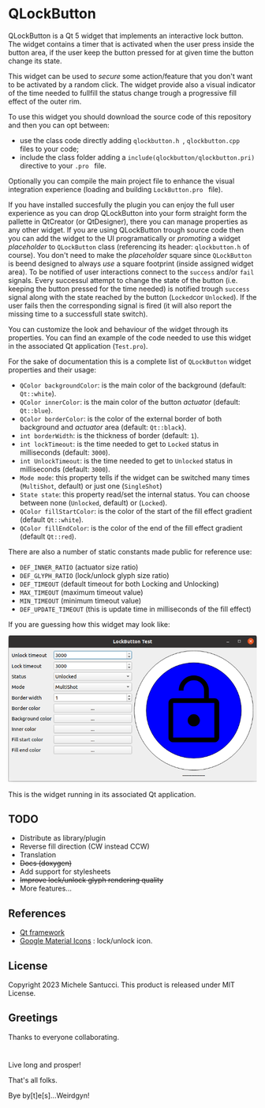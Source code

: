 # QLockButton
QLockButton is a Qt 5 widget that implements an interactive lock button. The widget contains a timer that is activated when the user press inside the button area, if the user keep the button pressed for at given time the button change its state. 

This widget can be used to _secure_ some action/feature that you don't want to be activated by a random click. The widget provide also a visual indicator of the time needed to fullfill the status change trough a progressive fill effect of the outer rim.

To use this widget you should download the source code of this repository and then you can opt between:
- use the class code directly adding  ```qlockbutton.h ```,  ```qlockbutton.cpp ``` files to your code;
- include the class folder adding a  ```include(qlockbutton/qlockbutton.pri) ``` directive to your  ```.pro ``` file.

Optionally you can compile the main project file to enhance the visual integration experience (loading and building  ```LockButton.pro ``` file).

If you have installed succesfully the plugin you can enjoy the full user experience as you can drop QLockButton into your form straight form the pallette in QtCreator (or QtDesigner), there you can manage properties as any other widget.
If you are using QLockButton trough source code then you can add the widget to the UI programatically or *promoting* a widget _placeholder_ to ```QLockButton``` class (referencing its header: ```qlockbutton.h``` of course).
You don't need to make the _placeholder_ square since ```QLockButton``` is beend designed to always _use_ a square footprint (inside assigned widget area).
To be notified of user interactions connect to the ```success``` and/or ```fail``` signals.
Every successul attempt to change the state of the button (i.e. keeping the button pressed for the time needed) is notified trough ```success``` signal along with the state reached by the button (```Locked```cor ```Unlocked```). If the user fails then the corresponding signal is fired (it will also report the missing time to a successfull state switch).

You can customize the look and behaviour of the widget through its properties.
You can find an example of the code needed to use this widget in the associated Qt application (```Test.pro```).

For the sake of documentation this is a complete list of ```QLockButton``` widget properties and their usage:

- ```QColor backgroundColor```: is the main color of the background (default: ```Qt::white```).
- ```QColor innerColor```: is the main color of the button _actuator_ (default: ```Qt::blue```).
- ```QColor borderColor```: is the color of the external border of both background and _actuator_ area (default: ```Qt::black```).
- ```int borderWidth```: is the thickness of border (default: ```1```).
- ```int lockTimeout```: is the time needed to get to ```Locked``` status in milliseconds (default: ```3000```).
- ```int UnlockTimeout```: is the time needed to get to ```Unlocked``` status in milliseconds (default: ```3000```).
- ```Mode mode```: this property tells if the widget can be switched many times (```MultiShot```, default) or just one (```SingleShot```)
- ```State state```: this property read/set the internal status. You can choose between none (```Unlocked```, default) or (```Locked```).
- ```QColor fillStartColor```: is the color of the start of the fill effect gradient (default ```Qt::white```).
- ```QColor fillEndColor```: is the color of the end of the fill effect gradient (default ```Qt::red```).

There are also a number of static constants made public for reference use:
- ```DEF_INNER_RATIO```  (actuator size ratio)
- ```DEF_GLYPH_RATIO```  (lock/unlock glyph size ratio)
- ```DEF_TIMEOUT```  (default timeout for both Locking and Unlocking)
- ```MAX_TIMEOUT``` (maximum timeout value)
- ```MIN_TIMEOUT``` (minimum timeout value)
- ```DEF_UPDATE_TIMEOUT``` (this is update time in milliseconds of the fill effect)

If you are guessing how this widget may look like:

![QLockButton in all its beauty](images/screenshot1.png?raw=true "QLockButton in all its beauty")

This is the widget running in its associated Qt application.

## TODO
- Distribute as library/plugin
- Reverse fill direction (CW instead CCW)
- Translation
- ~~Docs (doxygen)~~
- Add support for stylesheets
- ~~Improve lock/unlock glyph rendering quality~~
- More features...

## References
- [Qt framework](http://qt.io)
- [Google Material Icons](https://fonts.google.com/icons) : lock/unlock icon.

## License
Copyright 2023 Michele Santucci.
This product is released under MIT License.

## Greetings
Thanks to everyone collaborating.
#

Live long and prosper!

That's all folks.

Bye by[t]e[s]...Weirdgyn!
